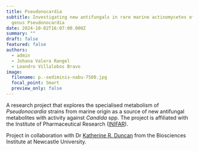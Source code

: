 ```yaml
---
title: Pseudonocardia
subtitle: Investigating new antifungals in rare marine actinomycetes of the
  genus Pseudonocardia
date: 2024-10-02T16:07:00.000Z
summary: ""
draft: false
featured: false
authors:
  - admin
  - Johana Valera Rangel
  - Leandro Villalobos Bravo
image:
  filename: p.-sediminis-nabu-7500.jpg
  focal_point: Smart
  preview_only: false
---
```

A research project that explores the specialised metabolism of *Pseudonocardia* strains from marine origin as a source of new antifungal metabolites with activity against *Candida* spp. The project is affiliated with the Institute of Pharmaceutical Research ([INIFAR](https://inifar.ucr.ac.cr/)). 

Project in collaboration with Dr [Katherine R. Duncan](https://www.medicinesfromthesea.com/) from the Biosciences Institute at Newcastle University.
